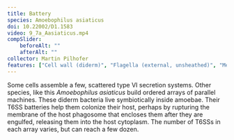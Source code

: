 ```yaml
---
title: Battery
species: Amoebophilus asiaticus 
doi: 10.22002/D1.1583
video: 9_7a_Aasiaticus.mp4
compSlider:
    beforeAlt: ""
    afterAlt: ""
collector: Martin Pilhofer
features: ["Cell wall (diderm)", "Flagella (external, unsheathed)", "Membrane (inner)", "Membrane (outer)", "Pili", "Ribosomes", "Type VI secretion systems", "Unidentified structures", "Vesicles (cytoplasmic)"]
---
```


Some cells assemble a few, scattered type VI secretion systems. Other species, like this *Amoebophilus asiaticus* build ordered arrays of parallel machines. These diderm bacteria live symbiotically inside amoebae. Their T6SS batteries help them colonize their host, perhaps by rupturing the membrane of the host phagosome that encloses them after they are engulfed, releasing them into the host cytoplasm. The number of T6SSs in each array varies, but can reach a few dozen.


